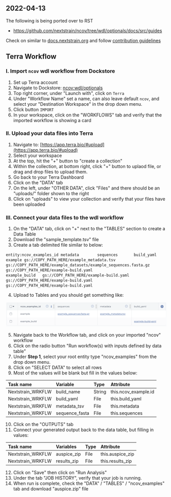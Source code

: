 ## 2022-04-13

The following is being ported over to RST

* https://github.com/nextstrain/ncov/tree/wdl/optionals/docs/src/guides

Check on similar to [docs.nextstrain.org](https://docs.nextstrain.org/en/latest/) and follow [contribution guidelines](https://github.com/nextstrain/docs.nextstrain.org#docsnextstrainorg)

## Terra Workflow

### I. Import `ncov` wdl workflow from Dockstore

1. Set up Terra account
2. Navigate to Dockstore: [ncov:wdl/optionals](https://dockstore.org/workflows/github.com/nextstrain/ncov:wdl/optionals?tab=info)
3. Top right corner, under "Launch with", click on `Terra`
4. Under "Workflow Name" set a name, can also leave default `ncov`, and select your "Destination Workspace" in the drop down menu.
5. Click button `IMPORT`
6. In your workspace, click on the "WORKFLOWS" tab and verify that the imported workflow is showing a card

### II. Upload your data files into Terra

1. Navigate to: [https://app.terra.bio/#upload](https://app.terra.bio/#upload)
2. Select your workspace
3. At the top, hit the "+" button to "create a collection"
4. Within the collection, at bottom right, click "+" button to uplaod file, or drag and drop files to upload them.
5. Go back to your Terra Dashboard
6. Click on the "DATA" tab
7. On the left, under "OTHER DATA", click "Files" and there should be an "uploads/" folder shown to the right
8. Click on "uploads" to view your collection and verify that your files have been uploaded

### III. Connect your data files to the wdl workflow

1. On the "DATA" tab, click on "+" next to the "TABLES" section to create a Data Table
2. Download the "sample_template.tsv" file
3. Create a tab delimited file similar to below:

  ```
  entity:ncov_examples_id metadata        sequences       build_yaml
  example gs://COPY_PATH_HERE/example_metadata.tsv      gs://COPY_PATH_HERE/example_datasets/example_sequences.fasta.gz        gs://COPY_PATH_HERE/example-build.yaml
  example_build   gs://COPY_PATH_HERE/example-build.yaml        gs://COPY_PATH_HERE/example-build.yaml        gs://COPY_PATH_HERE/example-build.yaml
```

4. Upload to Tables and you should get something like:

  ![](data/datatable.png)
  
5. Navigate back to the Workflow tab, and click on your imported "ncov" workflow
6. Click on the radio button "Run workflow(s) with inputs defined by data table"
7. Under **Step 1**, select your root entity type "ncov_examples" from the drop down menu. 
8. Click on "SELECT DATA" to select all rows
9. Most of the values will be blank but fill in the values below: 

  | Task name | Variable | Type | Attribute |
  |:--|:--|:--|:--|
  | Nextstrain_WRKFLW | build_name | String | this.ncov_example.id |
  | Nextstrain_WRKFLW | build_yaml | File | this.build_yaml |
  | Nextstrain_WRKFLW | metadata_tsv | File | this.metadata |
  | Nextstrain_WRKFLW | sequence_fasta | File | this.sequences |

10. Click on the "OUTPUTS" tab
11. Connect your generated output back to the data table, but filling in values:

  | Task name | Variables | Type | Attribute |
  |:--|:--|:--|:--|
  |Nextstrain_WRKFLW | auspice_zip | File | this.auspice_zip |
  |Nextstrain_WRKFLW | results_zip | File | this.results_zip |

12. Click on "Save" then click on "Run Analysis"
13. Under the tab "JOB HISTORY", verify that your job is running.
14. When run is complete, check the "DATA" / "TABLES" / "ncov_examples" tab and download "auspice.zip" file






